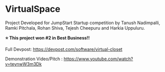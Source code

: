 # VirtualSpace

Project Developed for JumpStart Startup competition by Tanush Nadimpalli, Ramki Pitchala, Rohan Shiva, Tejesh Cheepuru and Harkia Uppuluru.

**⭐️ This project won #2 in Best Business!!**

Full Devpost: https://devpost.com/software/virtual-closet

Demonstration Video/Pitch : https://www.youtube.com/watch?v=teynwW3m3Dk
